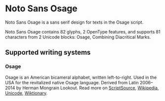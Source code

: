 
# Noto Sans Osage

Noto Sans Osage is a sans serif design for texts in the Osage script. 

Noto Sans Osage contains 82 glyphs, 2 OpenType features, and supports 81 characters from 2 Unicode blocks: Osage, Combining Diacritical Marks.


## Supported writing systems


### Osage

Osage is an American bicameral alphabet, written left-to-right. Used in the USA for the revitalized native Osage language. Derived from Latin 2006–2014 by Herman Mongrain Lookout. Read more on [ScriptSource](https://scriptsource.org/scr/Osge), [Wikipedia](https://en.wikipedia.org/wiki/ISO_15924:Osge), [Unicode](https://www.unicode.org/versions/Unicode13.0.0/ch20.pdf#G26674), [Wiktionary](https://en.wiktionary.org/wiki/Category:Osage_script).

